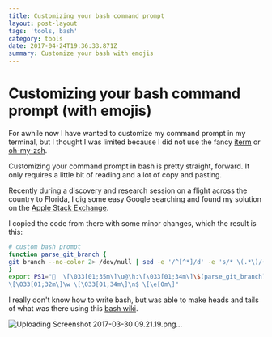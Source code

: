 ```yaml
---
title: Customizing your bash command prompt
layout: post-layout
tags: 'tools, bash'
category: tools
date: 2017-04-24T19:36:33.871Z
summary: Customize your bash with emojis
---
```

# Customizing your bash command prompt (with emojis)

For awhile now I have wanted to customize my command prompt in my terminal, but I thought I was limited because I did not use the fancy [iterm](https://www.iterm2.com/) or [oh-my-zsh](https://github.com/robbyrussell/oh-my-zsh).

Customizing your command prompt in bash is pretty straight, forward. It only requires a little bit of reading and a lot of copy and pasting.

Recently during a discovery and research session on a flight across the country to Florida, I dig some easy Google searching and found my solution on the [Apple Stack Exchange](http://apple.stackexchange.com/questions/125637/iterm-colors-for-prompt-command-and-output).

I copied the code from there with some minor changes, which the result is this:

```sh
# custom bash prompt
function parse_git_branch {
git branch --no-color 2> /dev/null | sed -e '/^[^*]/d' -e 's/* \(.*\)/(\1)/'
}
export PS1="🍔  \[\033[01;35m\]\u@\h:\[\033[01;34m\]\$(parse_git_branch)
\[\033[01;32m\]\w \[\033[01;34m\]\n$ \[\e[0m\]"
```
I really don't know how to write bash, but was able to make heads and tails of what was there using this [bash wiki](https://wiki.archlinux.org/index.php/Bash/Prompt_customization).

![Uploading Screenshot 2017-03-30 09.21.19.png...]()

